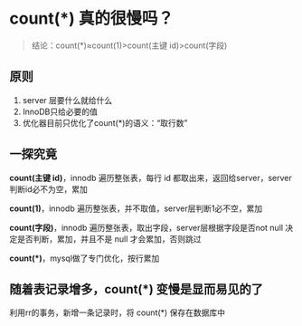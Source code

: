 # count(*) 真的很慢吗？

> 结论：count(*)≈count(1)>count(主键 id)>count(字段)

## 原则

1. server 层要什么就给什么  
2. InnoDB只给必要的值
3. 优化器目前只优化了count(*)的语义：“取行数”

## 一探究竟

**count(主键 id)**，innodb 遍历整张表，每行 id 都取出来，返回给server，server 判断id必不为空，累加

**count(1)**，innodb 遍历整张表，并不取值，server层判断1必不空，累加

**count(字段)**，innodb 遍历整张表，取出字段，server层根据字段是否not null 决定是否判断，累加，并且不是 null 才会累加，否则跳过

**count(*)**，mysql做了专门优化，按行累加

## 随着表记录增多，count(*) 变慢是显而易见的了

利用rr的事务，新增一条记录时，将 count(*) 保存在数据库中  

